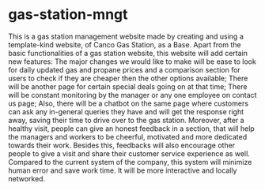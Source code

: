 # gas-station-mngt
This is a gas station management website made by creating and using a template-kind website, of Canco Gas Station, as a Base. Apart from the basic functionalities of a gas station website, this website will add certain new features: The major changes we would like to make will be ease to look for daily updated gas and propane prices and a comparison section for users to check if they are cheaper then the other options available; There will be another page for certain special deals going on at that time; There will be constant monitoring by the manager or any one employee on contact us page; Also, there will be a chatbot on the same page where customers can ask any in-general queries they have and will get the response right away, saving their time to drive over to the gas station. Moreover, after a healthy visit, people can give an honest feedback in a section, that will help the managers and workers to be cheerful, motivated and more dedicated towards their work. Besides this, feedbacks will also encourage other people to give a visit and share their customer service experience as well. Compared to the current system of the company, this system will minimize human error and save work time. It will be more interactive and locally networked.
